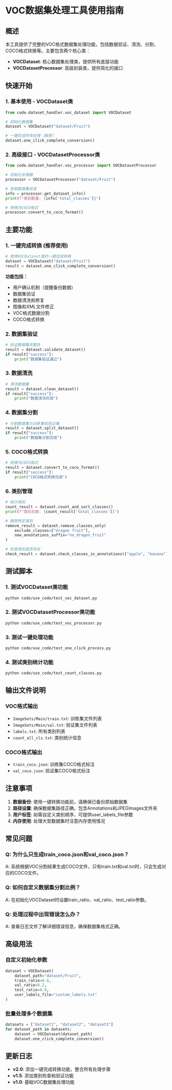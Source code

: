 # VOC数据集处理工具使用指南

## 概述

本工具提供了完整的VOC格式数据集处理功能，包括数据验证、清洗、分割、COCO格式转换等。主要包含两个核心类：

- **VOCDataset**: 核心数据集处理类，提供所有底层功能
- **VOCDatasetProcessor**: 高级封装类，提供简化的接口

## 快速开始

### 1. 基本使用 - VOCDataset类

```python
from code.dataset_handler.voc_dataset import VOCDataset

# 初始化数据集
dataset = VOCDataset("dataset/Fruit")

# 一键完成所有处理（推荐）
dataset.one_click_complete_conversion()
```

### 2. 高级接口 - VOCDatasetProcessor类

```python
from code.dataset_handler.voc_processor import VOCDatasetProcessor

# 初始化处理器
processor = VOCDatasetProcessor("dataset/Fruit")

# 获取数据集信息
info = processor.get_dataset_info()
print(f"类别数量: {info['total_classes']}")

# 转换为COCO格式
processor.convert_to_coco_format()
```

## 主要功能

### 1. 一键完成转换 (推荐使用)

```python
# 使用VOCDataset类的一键完成转换
dataset = VOCDataset("dataset/Fruit")
result = dataset.one_click_complete_conversion()
```

**功能包括：**
- 用户确认机制（提醒备份数据）
- 数据集验证
- 数据清洗和修复
- 图像和XML文件修正
- VOC格式数据分割
- COCO格式转换

### 2. 数据集验证

```python
# 验证数据集完整性
result = dataset.validate_dataset()
if result["success"]:
    print("数据集验证通过")
```

### 3. 数据清洗

```python
# 清洗数据集
result = dataset.clean_dataset()
if result["success"]:
    print("数据清洗完成")
```

### 4. 数据集分割

```python
# 分割数据集为训练集和验证集
result = dataset.split_dataset()
if result["success"]:
    print("数据集分割完成")
```

### 5. COCO格式转换

```python
# 转换为COCO格式
result = dataset.convert_to_coco_format()
if result["success"]:
    print("COCO格式转换完成")
```

### 6. 类别管理

```python
# 统计类别
count_result = dataset.count_and_sort_classes()
print(f"类别总数: {count_result['total_classes']}")

# 删除特定类别
remove_result = dataset.remove_classes_only(
    exclude_classes=["dragon fruit"],
    new_annotations_suffix="no_dragon_fruit"
)

# 检查类别是否存在
check_result = dataset.check_classes_in_annotations(["apple", "banana"])
```

## 测试脚本

### 1. 测试VOCDataset类功能

```bash
python code/use_code/test_voc_dataset.py
```

### 2. 测试VOCDatasetProcessor类功能

```bash
python code/use_code/test_voc_processor.py
```

### 3. 测试一键处理功能

```bash
python code/use_code/test_one_click_process.py
```

### 4. 测试类别统计功能

```bash
python code/use_code/test_count_classes.py
```

## 输出文件说明

### VOC格式输出
- `ImageSets/Main/train.txt`: 训练集文件列表
- `ImageSets/Main/val.txt`: 验证集文件列表
- `labels.txt`: 所有类别列表
- `count_all_cls.txt`: 类别统计信息

### COCO格式输出
- `train_coco.json`: 训练集COCO格式标注
- `val_coco.json`: 验证集COCO格式标注

## 注意事项

1. **数据备份**: 使用一键转换功能前，请确保已备份原始数据集
2. **路径设置**: 确保数据集路径正确，包含Annotations和JPEGImages文件夹
3. **用户标签**: 如需自定义类别顺序，可提供user_labels_file参数
4. **内存使用**: 处理大型数据集时注意内存使用情况

## 常见问题

### Q: 为什么只生成train_coco.json和val_coco.json？
A: 系统根据VOC分割结果生成COCO文件，只有train.txt和val.txt时，只会生成对应的COCO文件。

### Q: 如何自定义数据集分割比例？
A: 在初始化VOCDataset时设置train_ratio、val_ratio、test_ratio参数。

### Q: 处理过程中出现错误怎么办？
A: 查看日志文件了解详细错误信息，确保数据集格式正确。

## 高级用法

### 自定义初始化参数

```python
dataset = VOCDataset(
    dataset_path="dataset/Fruit",
    train_ratio=0.8,
    val_ratio=0.2,
    test_ratio=0.0,
    user_labels_file="custom_labels.txt"
)
```

### 批量处理多个数据集

```python
datasets = ["dataset1", "dataset2", "dataset3"]
for dataset_path in datasets:
    dataset = VOCDataset(dataset_path)
    dataset.one_click_complete_conversion()
```

## 更新日志

- **v2.0**: 添加一键完成转换功能，整合所有处理步骤
- **v1.5**: 添加类别检查和验证功能
- **v1.0**: 基础VOC数据集处理功能